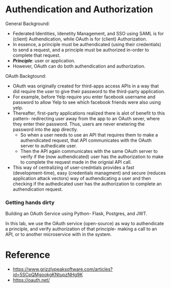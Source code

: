 # Authendication and Authorization

General Background: 
* Federated Identities, Idenetity Management, and SSO using SAML is for (client) Authendication, while OAuth is for (client) Authorization.
* In essence, a principle must be authendicated (using their credentials) to send a request, and a principle must be authorized in-order to complete that request.
* ***Principle***: user or application.
* However, OAuth can do both authendication and authorization.

OAuth Backgtound:
* OAuth was originally created for third-apps access APIs in a way that did require the user to give their password to the third-party application.
* For example, before Yelp require you enter facebook username and password to allow Yelp to see which facebook friends were also using yelp.
* Thereafter, first-party applications realized there is alot of benefit to this pattern- redirecting user away from the app to an OAuth sever, where they enter their password. Thus, users are never enetering the password into the app directly. 
  * So when a user needs to use an API that requires them to make a authendicated request, that API communicates with the OAuth server to authedicate user. 
  * Then the API again communicates with the same OAuth server to verify if the (now authendicated) user has the authorization to make to complete the request made in the orignial API call.      
* This way of centralizing of user-credntials provides a fast (development-time), easy (credentials managment) and secure (reduces application attack vectors) way of authendicating a user and then checking if the authedicated user has the authorization to complete an authendication request.   

### Getting hands dirty

Building an OAuth Service using Python- Flask, Postgres, and JWT.

In this lab, we use the OAuth service (open-source) as way to authendicate a principle, and verify authorization of that principle- making a call to an API, or to another microservice with in the system. 


# Reference
* https://www.grizzlypeaksoftware.com/articles?id=5SCpQMgookgKNtupzNHg9K
* https://oauth.net/

